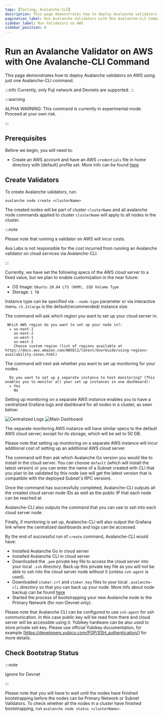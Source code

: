 ```yaml
---
tags: [Tooling, Avalanche-CLI]
description: This page demonstrates how to deploy Avalanche validators using just one Avalanche-CLI command.
pagination_label: Run Avalanche Validators with One Avalanche-CLI Command
sidebar_label: Run Validators on AWS
sidebar_position: 0
---
```


# Run an Avalanche Validator on AWS with One Avalanche-CLI Command

This page demonstrates how to deploy Avalanche validators on AWS using just one Avalanche-CLI
command.

:::info
Currently, only Fuji network and Devnets are supported.
:::

:::warning

ALPHA WARNING: This command is currently in experimental mode. Proceed at your own risk.

:::

## Prerequisites

Before we begin, you will need to:

- Create an AWS account and have an AWS `credentials` file in home directory with [default] profile
  set. More info can be found [here](https://docs.aws.amazon.com/sdkref/latest/guide/file-format.html#file-format-creds)


## Create Validators

To create Avalanche validators, run:

```shell
avalanche node create <clusterName>
```

The created nodes will be part of cluster `clusterName` and all avalanche node commands applied to
cluster `clusterName` will apply to all nodes in the cluster.

:::note

Please note that running a validator on AWS will incur costs.

Ava Labs is not responsible for the cost incurred from running an Avalanche validator on cloud
services via Avalanche-CLI.

:::

Currently, we have set the following specs of the AWS cloud server to a fixed value, but we plan to
enable customization in the near future:

- OS Image: `Ubuntu 20.04 LTS (HVM), SSD Volume Type`
- Storage: `1 TB`

Instance type can be specified via `--node-type` parameter or via interactive menu. `c5.2xlarge` is the default(recommended) instance size.

The command will ask which region you want to set up your cloud server in:

```text
 Which AWS region do you want to set up your node in?: 
  ▸ us-east-1
    us-east-2
    us-west-1
    us-west-2
    Choose custom region (list of regions available at https://docs.aws.amazon.com/AWSEC2/latest/UserGuide/using-regions-availability-zones.html)
```

The command will next ask whether you want to set up monitoring for your nodes. 

```text
  Do you want to set up a separate instance to host monitoring? (This enables you to monitor all your set up instances in one dashboard): 
  ▸ Yes
    No
```

Setting up monitoring on a separate AWS instance enables you to have a centralized Grafana logs and 
dashboard for all nodes in a cluster, as seen below:

![Centralized Logs](/img/centralized-logs.png)
![Main Dashboard](/img/monitoring-dashboard.png)

The separate monitoring AWS instance will have similar specs to the default AWS cloud server, 
except for its storage, which will be set to 50 GB. 

Please note that setting up monitoring on a separate AWS instance will incur additional cost of 
setting up an additional AWS cloud server.

The command will then ask which Avalanche Go version you would like to install in the cloud server.
You can choose `default` (which will install the latest version) or you can enter the name of a
Subnet created with CLI that you plan to be validated by this node (we will get the latest version
that is compatible with the deployed Subnet's RPC version).

Once the command has successfully completed, Avalanche-CLI outputs all the created cloud server
node IDs as well as the public IP that each node can be reached at.

Avalanche-CLI also outputs the command that you can use to ssh into each cloud server node.

Finally, if monitoring is set up, Avalanche-CLI will also output the Grafana link where the 
centralized dashboards and logs can be accessed.

By the end of successful run of `create` command, Avalanche-CLI would have:

- Installed Avalanche Go in cloud server
- Installed Avalanche CLI in cloud server
- Downloaded the `.pem` private key file to access the cloud server into your local `.ssh` directory.
  Back up this private key file as you will not be able to ssh into the cloud server node without it (unless `ssh-agent` is used).
- Downloaded `staker.crt` and `staker.key` files to your local `.avalanche-cli` directory so that
  you can back up your node. More info about node backup can be found [here](/nodes/maintain/node-backup-and-restore.md)
- Started the process of bootstrapping your new Avalanche node to the Primary Network (for non-Devnet only).

Please note that Avalanche CLI can be configured to use `ssh-agent` for ssh communication. In this case public key will 
be read from there and cloud server will be accessible using it. Yubikey hardware can be also used to store private ssh 
key. Please use official Yubikey documentation, for example [https://developers.yubico.com/PGP/SSH_authentication/] for more details.

## Check Bootstrap Status

:::note

Ignore for Devnet

:::

Please note that you will have to wait until the nodes have finished bootstrapping before the
nodes can be Primary Network or Subnet Validators. To check whether all the nodes in a cluster
have finished bootstrapping, run `avalanche node status <clusterName>`.
